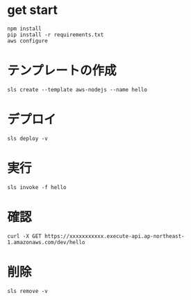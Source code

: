 
# get start
```
npm install
pip install -r requirements.txt
aws configure
```

# テンプレートの作成
```
sls create --template aws-nodejs --name hello
```

# デプロイ
```
sls deploy -v
```

# 実行
```
sls invoke -f hello
```

# 確認
```
curl -X GET https://xxxxxxxxxxx.execute-api.ap-northeast-1.amazonaws.com/dev/hello
```

# 削除
```
sls remove -v
```

